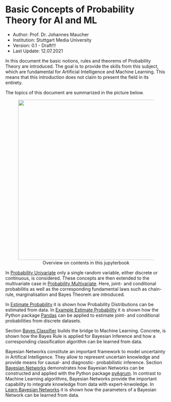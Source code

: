 # Basic Concepts of Probability Theory for AI and ML


* Author: Prof. Dr. Johannes Maucher
* Institution: Stuttgart Media University
* Version: 0.1 - Draft!!!
* Last Update: 12.07.2021

In this document the basic notions, rules and theorems of Probability Theory are introduced. The goal is to provide the skills from this subject, which are fundamental for Artificial Intelligence and Machine Learning. This means that this introduction does not claim to present the field in its entirety. 

The topics of this document are summarized in the picture below.

<figure align="center">
<img width="500" src="https://maucher.home.hdm-stuttgart.de/Pics/probBookJupyterBookOverview.png">
<figcaption>Overview on contents in this jupyterbook</figcaption>
</figure>

In [Probability Univariate](ProbabilityUnivariate) only a single random variable, either discrete or continuous, is considered. These concepts are then extended to the multivariate case in [Probability Multivariate](ProbabilityMultivariate). Here, joint- and conditional probabilitis as well as the corresponding fundamental laws such as chain-rule, marginalisation and Bayes Theorem are introduced.

In [Estimate Probability](estimateProbability) it is shown how Probability Distributions can be estimated from data. In [Example Estimate Probability](exampleProbEst) it is shown how the Python package [Pandas](https://pandas.pydata.org) can be applied to estimate joint- and conditional probabilities from discrete datasets.

Section [Bayes Classifier](parametricClassification1D) builds the bridge to Machine Learning. Concrete, is shown how the Bayes Rule is applied for Bayesian Inference and how a corresponding classification algorithm can be learned from data.

Bayesian Networks constitute an important framework to model uncertainty in Artifical Intelligence. They allow to represent uncertain knowledge and provide means for causal- and diagnostic- probabilistic inference. Section [Bayesian Networks](BayesNetAsia) demonstrates how Bayesian Networks can be constructed and applied with the Python package [pyAgrum](https://pyagrum.readthedocs.io/en/0.20.1/). In contrast to Machine Learning algorithms, Bayesian Networks provide the important capability to integrate knowledge from data with expert-knwoledge. In [Learn Bayesian Networks](BayesNetLearningWithPandas) it is shown how the parameters of a Bayesian Network can be learned from data. 

